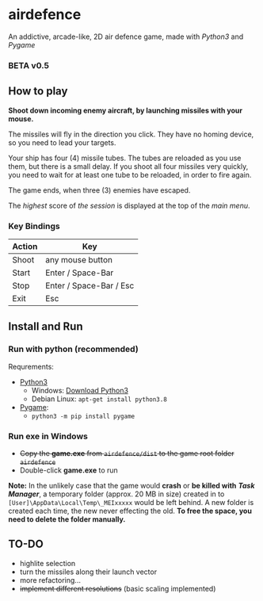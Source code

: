 # airdefence

An addictive, arcade-like, 2D air defence game, made with *Python3* and *Pygame*

### **BETA** v0.5 ###

## How to play ##

**Shoot down incoming enemy aircraft, by launching missiles with your mouse.**

The missiles will fly in the direction you click. They have no homing device, 
so you need to lead your targets.

Your ship has four (4) missile tubes. The tubes are reloaded as you use them, 
but there is a small delay. If you shoot all four missiles very quickly, you 
need to wait for at least one tube to be reloaded, in order to fire again.

The game ends, when three (3) enemies have escaped.

The *highest* score of *the session* is displayed at the top of the *main menu*.

### Key Bindings ###

| Action | Key                     |
| ------ | ----------------------- |
| Shoot  | any mouse button        |
| Start  | Enter / Space-Bar       |
| Stop   | Enter / Space-Bar / Esc |
| Exit   | Esc                     |


## Install and Run ##

### Run with python (recommended) ###

Requrements: 
- [Python3](https://www.python.org/downloads/)
  - Windows: [Download Python3](https://www.python.org/downloads/)
  - Debian Linux: ```apt-get install python3.8```
- [Pygame](https://www.pygame.org/wiki/GettingStarted):
  - ```python3 -m pip install pygame```


### Run exe in Windows ###
- ~~Copy the **game.exe** from ```airdefence/dist``` to the game root folder ```airdefence```~~
- Double-click **game.exe** to run

**Note:** In the unlikely case that the game would **crash** or **be killed with** ***Task Manager***, 
a temporary folder (approx. 20 MB in size) created in to ```[User]\AppData\Local\Temp\_MEIxxxxx``` would be 
left behind. A new folder is created each time, the new never effecting the old.
**To free the space, you need to delete the folder manually.**

## TO-DO ##
- highlite selection
- turn the missiles along their launch vector
- more refactoring...
- ~~implement different resolutions~~ (basic scaling implemented)

